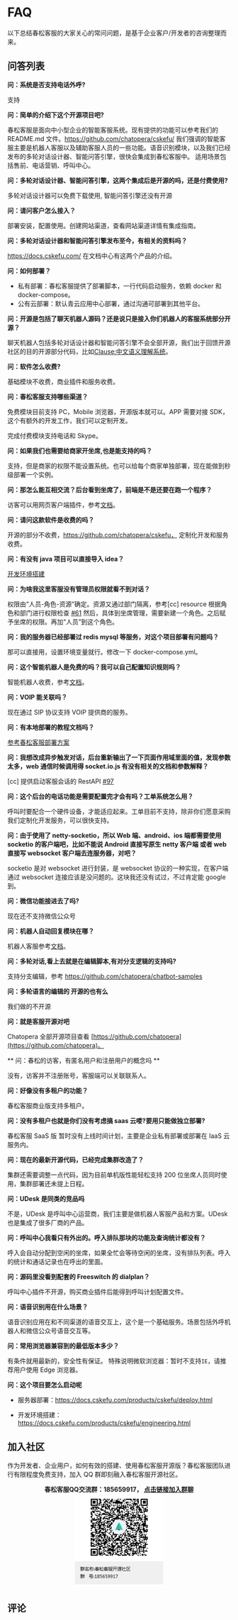 # FAQ

以下总结春松客服的大家关心的常问问题，是基于企业客户/开发者的咨询整理而来。

## 问答列表

**问：系统是否支持电话外呼?**

支持

**问：简单的介绍下这个开源项目吧?**

春松客服是面向中小型企业的智能客服系统。现有提供的功能可以参考我们的 README.md 文件。https://github.com/chatopera/cskefu/
我们强调的智能客服主要是机器人客服以及辅助客服人员的一些功能。语音识别模块，以及我们已经发布的多轮对话设计器、智能问答引擎，很快会集成到春松客服中。
适用场景包括售前、电话营销、呼叫中心。

**问：多轮对话设计器、智能问答引擎，这两个集成后是开源的吗，还是付费使用?**

多轮对话设计器可以免费下载使用, 智能问答引擎还没有开源

**问：请问客户怎么接入？**

部署安装，配置使用。创建网站渠道，查看网站渠道详情有集成指南。

**问：多轮对话设计器和智能问答引擎发布至今，有相关的资料吗？**

https://docs.cskefu.com/ 在文档中心有这两个产品的介绍。

**问：如何部署？**

- 私有部署：春松客服提供了部署脚本，一行代码启动服务，依赖 docker 和 docker-compose。
- 公有云部署：默认青云应用中心部署，通过沟通可部署到其他平台。

**问：开源是包括了聊天机器人源码？还是说只是接入你们机器人的客服系统部分开源？**

聊天机器人包括多轮对话设计器和智能问答引擎不会全部开源，我们出于回馈开源社区的目的开源部分代码，比如[Clause:中文语义理解系统](https://github.com/chatopera/clause)。

**问：软件怎么收费?**

基础模块不收费，商业插件和服务收费。

**问：春松客服支持哪些渠道？**

免费模块目前支持 PC，Mobile 浏览器，开源版本就可以。APP 需要对接 SDK，这个有额外的开发工作，我们可以定制开发。

完成付费模块支持电话和 Skype。

**问：如果我们也需要给商家开坐席,也是能支持的吗？**

支持，但是商家的权限不能设置系统。也可以给每个商家单独部署，现在能做到秒级部署一个实例。

**问：那怎么能互相交流？后台看到坐席了，前端是不是还要在跑一个程序？**

访客可以用网页客户端插件，参考[文档](/products/cskefu/work.html)。

**问：请问这款软件是收费的吗？**

开源的部分不收费，https://github.com/chatopera/cskefu， 定制化开发和服务收费。

**问：有没有 java 项目可以直接导入 idea？**

[开发环境搭建](/products/cskefu/engineering.html)

**问：为啥我这里客服没有管理员权限就看不到对话？**

权限由“人员-角色-资源”确定。资源又通过部门隔离，参考[cc] resource 根据角色和部门进行权限检查 [#61](https://github.com/chatopera/cskefu/issues/61)
然后，具体到坐席管理，需要新建一个角色。之后赋予坐席的权限。再加“人员”到这个角色。

**问：我的服务器已经部署过 redis mysql 等服务，对这个项目部署有问题吗？**

那可以直接用，设置环境变量就行。修改一下 docker-compose.yml。

**问：这个智能机器人是免费的吗？我可以自己配置知识规则吗？**

智能机器人收费，参考[文档](https://docs.cskefu.com/products/chatbot-platform/index.html)。

**问：VOIP 能关联吗？**

现在通过 SIP 协议支持 VOIP 提供商的服务。

**问：有本地部署的教程文档吗？**

[参考春松客服部署方案](https://docs.cskefu.com/products/cskefu/deploy.html)

**问：我想改成异步触发对话，后台重新输出了一下页面作用域里面的值，发现参数太多，web 通信时候调用得 socket.io.js 有没有相关的文档和参数解释？**

[cc] 提供启动客服会话的 RestAPI [#97](https://github.com/chatopera/cosin/issues/97)

**问：这个后台的电话功能是需要配置完才会有吗？工单系统怎么用？**

呼叫时要配合一个硬件设备，才能适应起来。工单目前不支持，除非你们愿意采购我们定制化开发服务，可以很快支持。

**问：由于使用了 netty-socketio，所以 Web 端、android、ios 端都需要使用 socketio 的客户端吧，比如不能说 Android 直接写原生 netty 客户端 或者 web 直接写 websocket 客户端去连服务器，对吧？**

socketio 是对 websocket 进行封装，是 websocket 协议的一种实现，在客户端通过 websocket 连接应该是没问题的。这块我还没有试过，不过肯定能 google 到。

**问：微信功能接进去了吗?**

现在还不支持微信公众号

**问：机器人自动回复模块在哪？**

机器人客服参考[文档](https://docs.cskefu.com/products/cskefu/work-chatbot/index.html)。

**问：多轮对话,看上去就是在编辑脚本,有对分支逻辑的支持吗?**

支持分支编辑，参考 https://github.com/chatopera/chatbot-samples

**问：多轮语言的编辑的 开源的也有么**

我们做的不开源

**问：就是客服开源对吧**

Chatopera 全部开源项目查看 [https://github.com/chatopera](https://github.com/chatopera)。

** 问：春松的访客，有匿名用户和注册用户的概念吗 **

没有，访客并不注册账号，客服端可以关联联系人。

**问：好像没有多租户的功能？**

春松客服商业版支持多租户。

**问：没有多租户也就是你们没有考虑搞 saas 云喽?要用只能做独立部署?**

春松客服 SaaS 版 暂时没有上线时间计划，主要是企业私有部署或部署在 IaaS 云服务内。

**问：现在的最新开源代码，已经完成集群改造了？**

集群还需要调整一点代码，因为目前单机版性能轻松支持 200 位坐席人员同时使用，集群部署还未提上日程。

**问：UDesk 是同类的竞品吗**

不是，UDesk 是呼叫中心运营商，我们主要是做机器人客服产品和方案。UDesk 也是集成了很多厂商的产品。

**问：呼叫中心我看只有外出的。呼入排队那块的功能及查询统计都没有？**

呼入会自动分配到空闲的坐席，如果全忙会等待空闲的坐席，没有排队列表。呼入的统计和通话记录也在呼出的里面。

**问：源码里没看到配套的 Freeswitch 的 dialplan？**

呼叫中心插件不开源，购买商业插件后能得到呼叫计划配置文件。

**问：语音识别用在什么场景？**

语音识别应用在和不同渠道的语音交互上，这个是一个基础服务。场景包括外呼机器人和微信公众号语音交互等。

**问：常用浏览器兼容到的最低版本多少？**

有条件就用最新的，安全性有保证。
特殊说明微软浏览器：暂时不支持`IE`，请推荐用户使用 Edge 浏览器。

**问：这个项目要怎么启动呢**

- 服务器部署：https://docs.cskefu.com/products/cskefu/deploy.html

- 开发环境搭建：https://docs.cskefu.com/products/cskefu/engineering.html

## 加入社区

作为开发者、企业用户，如何有效的搭建、使用春松客服开源版？春松客服团队进行有限程度免费支持，加入 QQ 群即刻融入春松客服开源社区。

<p align="center">
  <b>春松客服QQ交流群：185659917， <a href="https://jq.qq.com/?_wv=1027&k=5I1cJLP" target="_blank">点击链接加入群聊</a></b><br>
  <img src="../../images/products/cosin/g1.jpg" width="200">
</p>

## 评论

<script src="https://utteranc.es/client.js"
        repo="chatopera/docs"
        issue-term="pathname"
        label="Comment"
        theme="github-light"
        crossorigin="anonymous"
        async>
</script>
